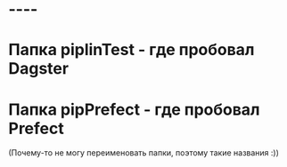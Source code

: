 # ----

# Папка piplinTest - где пробовал Dagster

# Папка pipPrefect - где пробовал Prefect

(Почему-то не могу переименовать папки, поэтому такие названия :))
